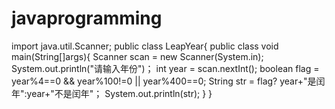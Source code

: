 # javaprogramming
import java.util.Scanner;
public class LeapYear{
public class void main(String[]args){
Scanner scan = new Scanner(System.in);
System.out.println("请输入年份")；
int year = scan.nextInt();
boolean flag = year%4==0 && year%100!=0 || year%400==0;
String str = flag? year+"是闰年":year+"不是闰年"；
System.out.println(str);
}
}

